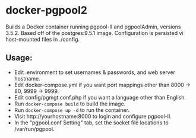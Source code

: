 # docker-pgpool2

Builds a Docker container running pgpool-II and pgpoolAdmin, versions 3.5.2. Based off of the postgres:9.5.1 image.
Configuration is persisted vi host-mounted files in ./config.

## Usage: 
* Edit .environment to set usernames & passwords, and web server hostname.
* Edit docker-compose.yml if you want port mappings other than 8000 -> 80, 9999 -> 9999.
* Edit config/pgmgt.conf.php if you want a language other than English.
* Run `docker-compose build` to build the image.
* Run `docker-compose up -d` to run the container.
* Visit http://yourhostname:8000 to login and configure pgpool-II. 
* In the "pgpool.conf Setting" tab, set the socket file locations to /var/run/pgpool.

